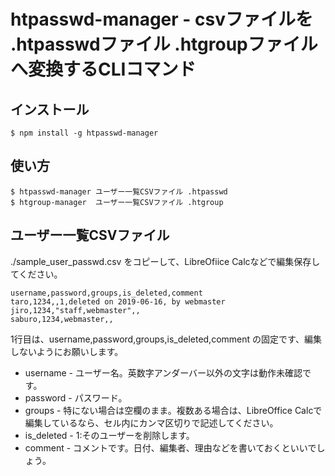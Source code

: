 htpasswd-manager - csvファイルを .htpasswdファイル .htgroupファイルへ変換するCLIコマンド
======

## インストール

```
$ npm install -g htpasswd-manager
```


## 使い方

```
$ htpasswd-manager ユーザー一覧CSVファイル .htpasswd
$ htgroup-manager  ユーザー一覧CSVファイル .htgroup
```

## ユーザー一覧CSVファイル

./sample_user_passwd.csv をコピーして、LibreOfiice Calcなどで編集保存してください。


```
username,password,groups,is_deleted,comment
taro,1234,,1,deleted on 2019-06-16, by webmaster
jiro,1234,"staff,webmaster",,
saburo,1234,webmaster,,
```

1行目は、username,password,groups,is_deleted,comment の固定です、編集しないようにお願いします。

* username - ユーザー名。英数字アンダーバー以外の文字は動作未確認です。
* password - パスワード。
* groups - 特にない場合は空欄のまま。複数ある場合は、LibreOffice Calcで編集しているなら、セル内にカンマ区切りで記述してください。
* is_deleted - 1:そのユーザーを削除します。
* comment - コメントです。日付、編集者、理由などを書いておくといいでしょう。

